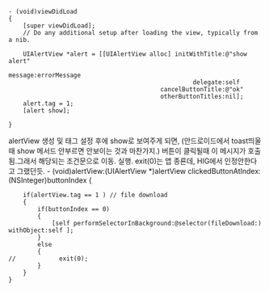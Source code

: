 	- (void)viewDidLoad
	{
	    [super viewDidLoad];
		// Do any additional setup after loading the view, typically from a nib.
		
	    UIAlertView *alert = [[UIAlertView alloc] initWithTitle:@"show alert" 
	                                                    message:errorMessage                                                           
	                                                   delegate:self 
	                                          cancelButtonTitle:@"ok" 
	                                          otherButtonTitles:nil];
	    alert.tag = 1;
	    [alert show];
	                 
	}

alertView 생성 및 태그 설정 후에 show로 보여주게 되면, (안드로이드에서 toast띄울때 show 메서드 안부르면 안보이는 것과 마찬가지.)
버튼이 클릭될때 이 메시지가 호출됨.그래서 해당되는 조건문으로 이동. 실행.
exit(0)는 앱 종룐데, HIG에서 인정안한다고 그랬던듯.
	- (void)alertView:(UIAlertView *)alertView clickedButtonAtIndex:(NSInteger)buttonIndex {
	    
	    if(alertView.tag == 1 ) // file download
	    {
	        if(buttonIndex == 0)
	        {
	            [self performSelectorInBackground:@selector(fileDownload:) withObject:self ];
	        }
	        else
	        {
	//            exit(0);
	        }
	    }
	}